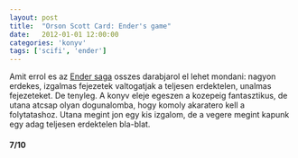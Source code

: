 ```yaml
---
layout: post
title:  "Orson Scott Card: Ender's game"
date:   2012-01-01 12:00:00
categories: 'konyv'
tags: ['scifi', 'ender']
---
```


Amit errol es az <a href="https://en.wikipedia.org/wiki/Ender%27s_Game_%28series%29">Ender saga</a> osszes darabjarol el lehet mondani: nagyon erdekes, izgalmas fejezetek valtogatjak a teljesen erdektelen, unalmas fejezeteket. De tenyleg. A konyv eleje egeszen a kozepeig fantasztikus, de utana atcsap olyan dogunalomba, hogy komoly akaratero kell a folytatashoz. Utana megint jon egy kis izgalom, de a vegere megint kapunk egy adag teljesen erdektelen bla-blat.

<h4>7/10</h4>
